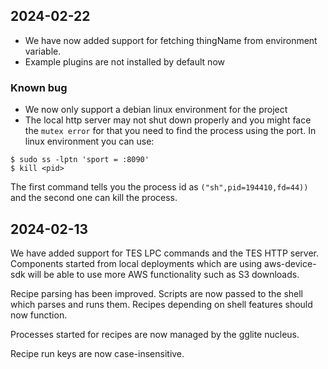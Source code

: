 ## 2024-02-22
- We have now added support for fetching thingName from environment variable.
- Example plugins are not installed by default now

### Known bug
- We now only support a debian linux environment for the project
- The local http server may not shut down properly and you might face the `mutex error` for that you need to find the process using the port. In linux environment you can use: 

```
$ sudo ss -lptn 'sport = :8090'
$ kill <pid>
```
The first command tells you the process id as `("sh",pid=194410,fd=44))` and the second one can kill the process.


## 2024-02-13

We have added support for TES LPC commands and the TES HTTP server. Components
started from local deployments which are using aws-device-sdk will be able to
use more AWS functionality such as S3 downloads.

Recipe parsing has been improved. Scripts are now passed to the shell which
parses and runs them. Recipes depending on shell features should now function.

Processes started for recipes are now managed by the gglite nucleus.

Recipe run keys are now case-insensitive.
